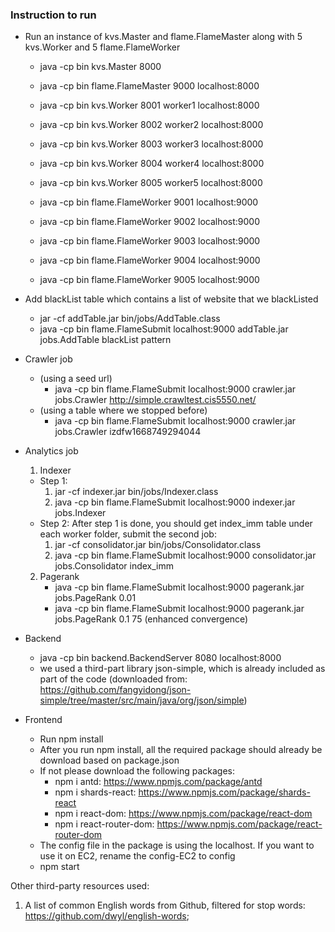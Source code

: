 ### Instruction to run

- Run an instance of kvs.Master and flame.FlameMaster along with 5 kvs.Worker and 5 flame.FlameWorker
  - java -cp bin kvs.Master 8000 
  - java -cp bin flame.FlameMaster 9000 localhost:8000 

  - java -cp bin kvs.Worker 8001 worker1 localhost:8000 
  - java -cp bin kvs.Worker 8002 worker2 localhost:8000 
  - java -cp bin kvs.Worker 8003 worker3 localhost:8000 
  - java -cp bin kvs.Worker 8004 worker4 localhost:8000 
  - java -cp bin kvs.Worker 8005 worker5 localhost:8000 

  - java -cp bin flame.FlameWorker 9001 localhost:9000 
  - java -cp bin flame.FlameWorker 9002 localhost:9000 
  - java -cp bin flame.FlameWorker 9003 localhost:9000 
  - java -cp bin flame.FlameWorker 9004 localhost:9000 
  - java -cp bin flame.FlameWorker 9005 localhost:9000 

- Add blackList table which contains a list of website that we blackListed
  - jar -cf addTable.jar bin/jobs/AddTable.class
  - java -cp bin flame.FlameSubmit localhost:9000 addTable.jar jobs.AddTable blackList pattern

- Crawler job
  - (using a seed url)
    - java -cp bin flame.FlameSubmit localhost:9000 crawler.jar jobs.Crawler http://simple.crawltest.cis5550.net/
  - (using a table where we stopped before)
    - java -cp bin flame.FlameSubmit localhost:9000 crawler.jar jobs.Crawler izdfw1668749294044

- Analytics job
  1. Indexer
    - Step 1:
      1. jar -cf indexer.jar bin/jobs/Indexer.class
      2. java -cp bin flame.FlameSubmit localhost:9000 indexer.jar jobs.Indexer
    - Step 2: After step 1 is done, you should get index_imm table under each worker folder, submit the second job:
      1. jar -cf consolidator.jar bin/jobs/Consolidator.class
      2. java -cp bin flame.FlameSubmit localhost:9000 consolidator.jar jobs.Consolidator index_imm
  2. Pagerank
	  - java -cp bin flame.FlameSubmit localhost:9000 pagerank.jar jobs.PageRank 0.01
	  - java -cp bin flame.FlameSubmit localhost:9000 pagerank.jar jobs.PageRank 0.1 75 (enhanced convergence)

- Backend
  - java -cp bin backend.BackendServer 8080 localhost:8000
  - we used a third-part library json-simple, which is already included as part of the code (downloaded from: https://github.com/fangyidong/json-simple/tree/master/src/main/java/org/json/simple)

- Frontend
  - Run npm install
  - After you run npm install, all the required package should already be download based on package.json
  - If not please download the following packages:
    - npm i antd: https://www.npmjs.com/package/antd
    - npm i shards-react: https://www.npmjs.com/package/shards-react
    - npm i react-dom: https://www.npmjs.com/package/react-dom
    - npm i react-router-dom: https://www.npmjs.com/package/react-router-dom
  - The config file in the package is using the localhost. If you want to use it on EC2, rename the config-EC2 to config
  - npm start
  
 Other third-party resources used:
 1. A list of common English words from Github, filtered for stop words: https://github.com/dwyl/english-words;
